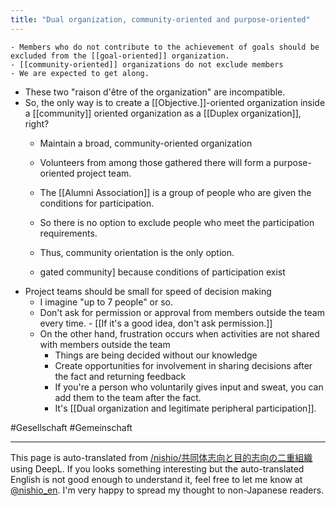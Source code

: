 ```yaml
---
title: "Dual organization, community-oriented and purpose-oriented"
---
```


    - Members who do not contribute to the achievement of goals should be excluded from the [[goal-oriented]] organization.
    - [[community-oriented]] organizations do not exclude members
    - We are expected to get along.
- These two "raison d'être of the organization" are incompatible.
- So, the only way is to create a [[Objective.]]-oriented organization inside a [[community]] oriented organization as a [[Duplex organization]], right?
    - Maintain a broad, community-oriented organization
    - Volunteers from among those gathered there will form a purpose-oriented project team.

    - The [[Alumni Association]] is a group of people who are given the conditions for participation.
    - So there is no option to exclude people who meet the participation requirements.
    - Thus, community orientation is the only option.
    - gated community] because conditions of participation exist
- Project teams should be small for speed of decision making
    - I imagine "up to 7 people" or so.
    - Don't ask for permission or approval from members outside the team every time.
            - [[If it's a good idea, don't ask permission.]]
    - On the other hand, frustration occurs when activities are not shared with members outside the team
        - Things are being decided without our knowledge
        - Create opportunities for involvement in sharing decisions after the fact and returning feedback
        - If you're a person who voluntarily gives input and sweat, you can add them to the team after the fact.
        - It's [[Dual organization and legitimate peripheral participation]].

#Gesellschaft #Gemeinschaft

---
This page is auto-translated from [/nishio/共同体志向と目的志向の二重組織](https://scrapbox.io/nishio/共同体志向と目的志向の二重組織) using DeepL. If you looks something interesting but the auto-translated English is not good enough to understand it, feel free to let me know at [@nishio_en](https://twitter.com/nishio_en). I'm very happy to spread my thought to non-Japanese readers.
